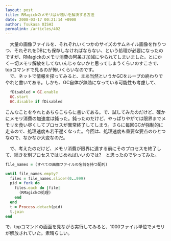 ```yaml
---
layout: post
title: RMagickのメモリばか喰いを解決する方法
date: 2008-03-17 00:21:14 +0900
author: Tsukasa OISHI
permalink: /articles/402
---
```



　大量の画像ファイルを、それぞれいくつかのサイズのサムネイル画像を作りつつ、それぞれをDBにも保存しなければならない、という処理が必要になったのですが、RMagickのメモリ消費の阿呆さ加減にやられてしまいました。とにかく一切メモリ解放をしてないんじゃないかと思ってしまうくらいのすこさで、topコマンドで見るのが怖いくらいなのです。  
　で、ネットで情報を探ってみると、まあ当然というかGCをループの終わりでやれと書いてある。しかも、GC自体が無効になっている可能性も考慮して、  

```ruby  
  fDisabled = GC.enable  
  GC.start  
  GC.disable if fDisabled  
```  

こんなことをやれとあちらこちらに書いてある。で、試してみたのだけど、確かにメモリ消費の加速度は鈍った。鈍ったのだけど、やっぱりやがては限界までメモリを食い尽くしてプロセスが異常終了してしまう。さらに毎回GCが強制的に走るので、処理速度も若干遅くなった。今回は、処理速度も重要な要点のひとつなので、なかなか大変なのだ。  

　で、考えたのだけど、メモリ消費が限界に達する前にそのプロセスを終了して、続きを別プロセスではじめればいいのでは?　と思ったのでやってみた。  

```ruby  
file_names = (すべての画像ファイルの名前を持つ配列)  

until file_names.empty?  
  files = file_names.slice!(0..999)  
  pid = fork do  
    files.each do |file|  
      (RMagickの処理)  
    end  
  end  
  t = Process.detach(pid)  
  t.join  
end  
```  

で、topコマンドの画面を見ながら実行してみると、1000ファイル単位でメモリが解放されていた。素晴らしい。  

